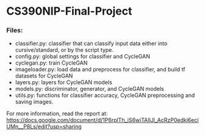 # CS390NIP-Final-Project
### Files:
* classifier.py: classifier that can classify input data either into cursive/standard, or by the script type.
* config.py: global settings for classifier and CycleGAN
* cyclegan.py: train CycleGAN
* imageloader.py: load data and preprocess for classifier, and build tf datasets for CycleGAN
* layers.py: layers for CycleGAN models
* models.py: discriminator, generator, and CycleGAN models
* utils.py: functions for classifier accuracy, CycleGAN preprocessing and saving images.

For more information, read the report at: https://docs.google.com/document/d/1P6rplTh_iS6wiTAIlJl_AcRzP0edkj6eciUMn__P8Ls/edit?usp=sharing
